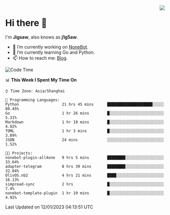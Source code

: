 <a href="#">
  <img align="right" src="https://github-readme-stats.vercel.app/api?username=j1g5awi&count_private=true&show_icons=true&title_color=80070B&text_color=B3B3B3&bg_color=212121&icon_color=80070B" />
</a>

# Hi there 👋

I'm **Jigsaw**, also knows as **j1g5aw**.

- 🔭 I’m currently working on [NoneBot](https://github.com/nonebot).
- 🌱 I’m currently learning Go and Python.
- 📫 How to reach me: [Blog](https://blog.maddestroyer.xyz/).

<!--START_SECTION:waka-->
![Code Time](http://img.shields.io/badge/Code%20Time-952%20hrs%2022%20mins-blue)

📊 **This Week I Spent My Time On** 

```text
⌚︎ Time Zone: Asia/Shanghai

💬 Programming Languages: 
Python                   21 hrs 45 mins      ████████████████████░░░░░   80.45% 
Go                       1 hr 26 mins        █░░░░░░░░░░░░░░░░░░░░░░░░   5.31% 
Markdown                 1 hr 19 mins        █░░░░░░░░░░░░░░░░░░░░░░░░   4.92% 
TOML                     1 hr 3 mins         █░░░░░░░░░░░░░░░░░░░░░░░░   3.89% 
JSON                     24 mins             ░░░░░░░░░░░░░░░░░░░░░░░░░   1.52%

🐱‍💻 Projects: 
nonebot-plugin-all4one   9 hrs 5 mins        ████████░░░░░░░░░░░░░░░░░   33.64% 
adapter-telegram         8 hrs 39 mins       ████████░░░░░░░░░░░░░░░░░   32.04% 
OlivOS.nb2               4 hrs 21 mins       ████░░░░░░░░░░░░░░░░░░░░░   16.13% 
simpread-sync            2 hrs               █░░░░░░░░░░░░░░░░░░░░░░░░   7.4% 
nonebot-template-plugin  1 hr 19 mins        █░░░░░░░░░░░░░░░░░░░░░░░░   4.92%

```


 Last Updated on 12/01/2023 04:13:51 UTC
<!--END_SECTION:waka-->
